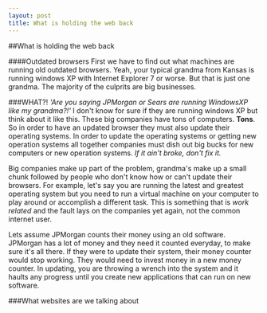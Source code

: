 ```yaml
---
layout: post
title: What is holding the web back
---
```

##What is holding the web back

####Outdated browsers
First we have to find out what machines are running old outdated browsers. Yeah, your typical grandma from Kansas is running windows XP with Internet Explorer 7 or worse. But that is just one grandma. The majority of the culprits are big businesses.

###WHAT?!
*'Are you saying JPMorgan or Sears are running WindowsXP like my grandma?!'* I don't know for sure if they are running windows XP but think about it like this. These big companies have tons of computers. **Tons**. So in order to have an updated browser they must also update their operating systems. In order to update the operating systems or getting new operation systems all together companies must dish out big bucks for new computers or new operation systems. *If it ain't broke, don't fix it.*

Big companies make up part of the problem, grandma's make up a small chunk followed by people who don't know how or can't update their browsers. For example, let's say you are running the latest and greatest operating system but you need to run a virtual machine on your computer to play around or accomplish a different task. This is something that is *work related* and the fault lays on the companies yet again, not the common internet user. 

Lets assume JPMorgan counts their money using an old software. JPMorgan has a lot of money and they need it counted everyday, to make sure it's all there. If they were to update their system, their money counter would stop working. They would need to invest money in a new money counter. In updating, you are throwing a wrench into the system and it haults any progress until you create new applications that can run on new software. 

###What websites are we talking about

